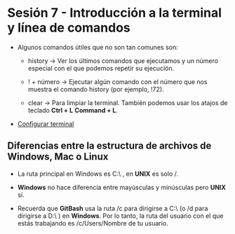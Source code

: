 # Sesión 7 - Introducción a la terminal y línea de comandos

* Algunos comandos útiles que no son tan comunes son:

  * history &rarr; Ver los últimos comandos que ejecutamos y un número especial con el que podemos repetir su ejecución.

  * ! + número &rarr; Ejecutar algún comando con el número que nos muestra el comando history (por ejemplo, !72).

  * clear &rarr; Para limpiar la terminal. También podemos usar los atajos de teclado **Ctrl + L** **Command + L**.

* [Configurar terminal](https://www.freecodecamp.org/news/jazz-up-your-bash-terminal-a-step-by-step-guide-with-pictures-80267554cb22/ "Configurar terminal")

## Diferencias entre la estructura de archivos de Windows, Mac o Linux

* La ruta principal en Windows es C:\ , en **UNIX** es solo /.

* **Windows** no hace diferencia entre mayúsculas y minúsculas pero **UNIX** sí.

* Recuerda que **GitBash** usa la ruta /c para dirigirse a C:\ (o /d para dirigirse a D:\ ) en **Windows**. Por lo tanto, la ruta del usuario con el que estás trabajando es /c/Users/Nombre de tu usuario.
